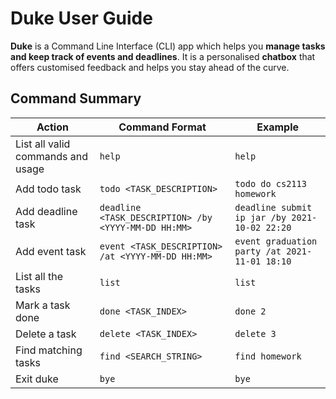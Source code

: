 # Duke User Guide

**Duke** is a Command Line Interface (CLI) app which helps you **manage tasks and keep track 
of events and deadlines**. It is a personalised **chatbox** that offers customised feedback 
and helps you stay ahead of the curve.

## Command Summary

Action | Command Format | Example
--- | --- | --- | 
List all valid commands and usage | `help` | `help`
Add todo task| `todo <TASK_DESCRIPTION>` | `todo do cs2113 homework`
Add deadline task | `deadline <TASK_DESCRIPTION> /by <YYYY-MM-DD HH:MM>` | `deadline submit ip jar /by 2021-10-02 22:20`
Add event task| `event <TASK_DESCRIPTION> /at <YYYY-MM-DD HH:MM>` | `event graduation party /at 2021-11-01 18:10`
List all the tasks| `list` | `list`
Mark a task done | `done <TASK_INDEX>` | `done 2`
Delete a task| `delete <TASK_INDEX>` | `delete 3`
Find matching tasks| `find <SEARCH_STRING>` | `find homework`
Exit duke | `bye` | `bye`
